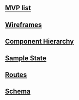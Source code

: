 ## [MVP list][mvp]
[mvp]: './mvp_list.md'

## [Wireframes][wireframes]
[wireframes]: './wireframes'

## [Component Hierarchy][component_hierarchy]
[component_hierarchy]: './component_hierarchy.md'

## [Sample State][sample_state]
[sample_state]: './sample_state.md'

## [Routes][routes]
[routes]: './routes.md'

## [Schema][schema]
[schema]: './schema.md'
